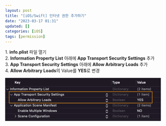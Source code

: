 ```yaml
---
layout: post
title: "[iOS/Swift] 인터넷 권한 추가하기"
date: "2023-03-17 01:31"
updated: []
categories: [iOS]
tags: [permission]
---
```


1\. **info.plist** 파일 열기<br>
2\. **Information Property List** 아래에 **App Transport Security Settings** 추가<br>
3\. **App Transport Security Settings** 아래에 **Allow Arbitrary Loads** 추가<br>
4\. **Allow Arbitrary Loads**의 Value를 **YES**로 변경
<p align="center"><img src="/assets/img/posts/ios-internet-permission.png" alt="ios-internet-permission"></p>